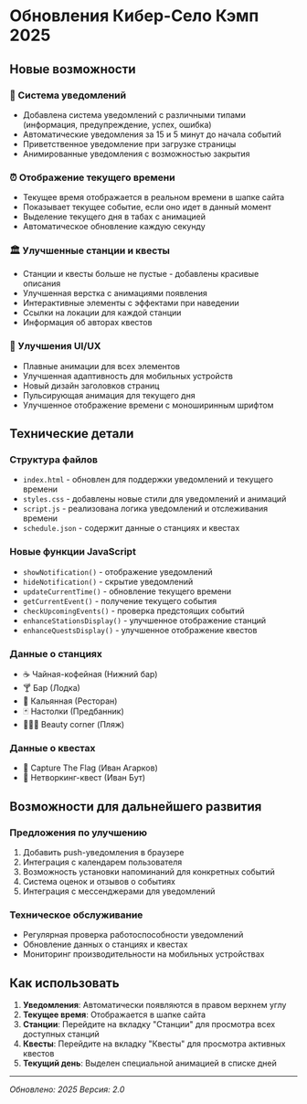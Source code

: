 # Обновления Кибер-Село Кэмп 2025

## Новые возможности

### 🔔 Система уведомлений
- Добавлена система уведомлений с различными типами (информация, предупреждение, успех, ошибка)
- Автоматические уведомления за 15 и 5 минут до начала событий
- Приветственное уведомление при загрузке страницы
- Анимированные уведомления с возможностью закрытия

### ⏰ Отображение текущего времени
- Текущее время отображается в реальном времени в шапке сайта
- Показывает текущее событие, если оно идет в данный момент
- Выделение текущего дня в табах с анимацией
- Автоматическое обновление каждую секунду

### 🏛️ Улучшенные станции и квесты
- Станции и квесты больше не пустые - добавлены красивые описания
- Улучшенная верстка с анимациями появления
- Интерактивные элементы с эффектами при наведении
- Ссылки на локации для каждой станции
- Информация об авторах квестов

### 🎨 Улучшения UI/UX
- Плавные анимации для всех элементов
- Улучшенная адаптивность для мобильных устройств
- Новый дизайн заголовков страниц
- Пульсирующая анимация для текущего дня
- Улучшенное отображение времени с моноширинным шрифтом

## Технические детали

### Структура файлов
- `index.html` - обновлен для поддержки уведомлений и текущего времени
- `styles.css` - добавлены новые стили для уведомлений и анимаций
- `script.js` - реализована логика уведомлений и отслеживания времени
- `schedule.json` - содержит данные о станциях и квестах

### Новые функции JavaScript
- `showNotification()` - отображение уведомлений
- `hideNotification()` - скрытие уведомлений
- `updateCurrentTime()` - обновление текущего времени
- `getCurrentEvent()` - получение текущего события
- `checkUpcomingEvents()` - проверка предстоящих событий
- `enhanceStationsDisplay()` - улучшенное отображение станций
- `enhanceQuestsDisplay()` - улучшенное отображение квестов

### Данные о станциях
- ☕️ Чайная-кофейная (Нижний бар)
- 🍸 Бар (Лодка)
- 💨 Кальянная (Ресторан)
- 🃏 Настолки (Предбанник)
- 👩🏻‍🎤 Beauty corner (Пляж)

### Данные о квестах
- 🔐 Capture The Flag (Иван Агарков)
- 🤝 Нетворкинг-квест (Иван Бут)

## Возможности для дальнейшего развития

### Предложения по улучшению
1. Добавить push-уведомления в браузере
2. Интеграция с календарем пользователя
3. Возможность установки напоминаний для конкретных событий
4. Система оценок и отзывов о событиях
5. Интеграция с мессенджерами для уведомлений

### Техническое обслуживание
- Регулярная проверка работоспособности уведомлений
- Обновление данных о станциях и квестах
- Мониторинг производительности на мобильных устройствах

## Как использовать

1. **Уведомления**: Автоматически появляются в правом верхнем углу
2. **Текущее время**: Отображается в шапке сайта
3. **Станции**: Перейдите на вкладку "Станции" для просмотра всех доступных станций
4. **Квесты**: Перейдите на вкладку "Квесты" для просмотра активных квестов
5. **Текущий день**: Выделен специальной анимацией в списке дней

---

*Обновлено: 2025*
*Версия: 2.0*